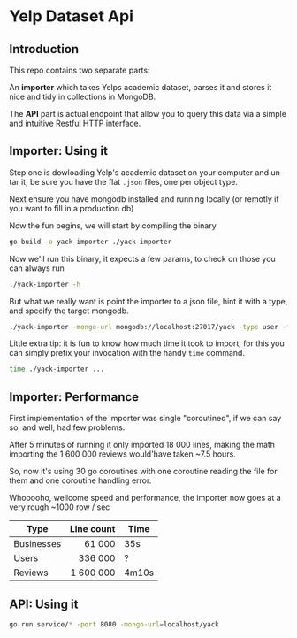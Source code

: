 # Yelp Dataset Api

## Introduction

This repo contains two separate parts:

An __importer__ which takes Yelps academic dataset, parses it and stores it nice
and tidy in collections in MongoDB.

The __API__ part is actual endpoint that allow you to query this data via a simple
and intuitive Restful HTTP interface.

## Importer: Using it

Step one is dowloading Yelp's academic dataset on your computer and un-tar it, be sure you have the flat `.json` files, one per object type.

Next ensure you have mongodb installed and running locally (or remotly if you want to fill in a production db)

Now the fun begins, we will start by compiling the binary

```bash
go build -o yack-importer ./yack-importer
```

Now we'll run this binary, it expects a few params, to check on those you can always run

```bash
./yack-importer -h
```

But what we really want is point the importer to a json file, hint it with a type, and specify the target mongodb.

```bash
./yack-importer -mongo-url mongodb://localhost:27017/yack -type user -file <../dataset/users.json>
```

Little extra tip: it is fun to know how much time it took to import, for this you can simply prefix your invocation with the handy `time` command.

```bash
time ./yack-importer ...
```

## Importer: Performance

First implementation of the importer was single "coroutined", if we can say so, and well, had few problems.

After 5 minutes of running it only imported 18 000 lines, making the math importing the 1 600 000 reviews would'have taken ~7.5 hours.

So, now it's using 30 go coroutines with one coroutine reading the file for them and one coroutine handling error.

Whooooho, wellcome speed and performance, the importer now goes at a very rough ~1000 row / sec

| Type       | Line count | Time  |
|------------|-----------:|-------|
| Businesses | 61 000     | 35s   |
| Users      | 336 000    | ?     |
| Reviews    | 1 600 000  | 4m10s |

## API: Using it

```bash
go run service/* -port 8080 -mongo-url=localhost/yack
```